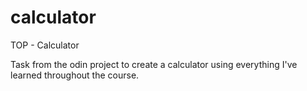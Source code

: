 # calculator
 TOP - Calculator


Task from the odin project to create a calculator using everything I've learned throughout the course.
 